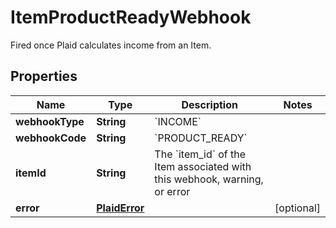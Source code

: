 

# ItemProductReadyWebhook

Fired once Plaid calculates income from an Item.

## Properties

| Name | Type | Description | Notes |
|------------ | ------------- | ------------- | -------------|
|**webhookType** | **String** | &#x60;INCOME&#x60; |  |
|**webhookCode** | **String** | &#x60;PRODUCT_READY&#x60; |  |
|**itemId** | **String** | The &#x60;item_id&#x60; of the Item associated with this webhook, warning, or error |  |
|**error** | [**PlaidError**](PlaidError.md) |  |  [optional] |



